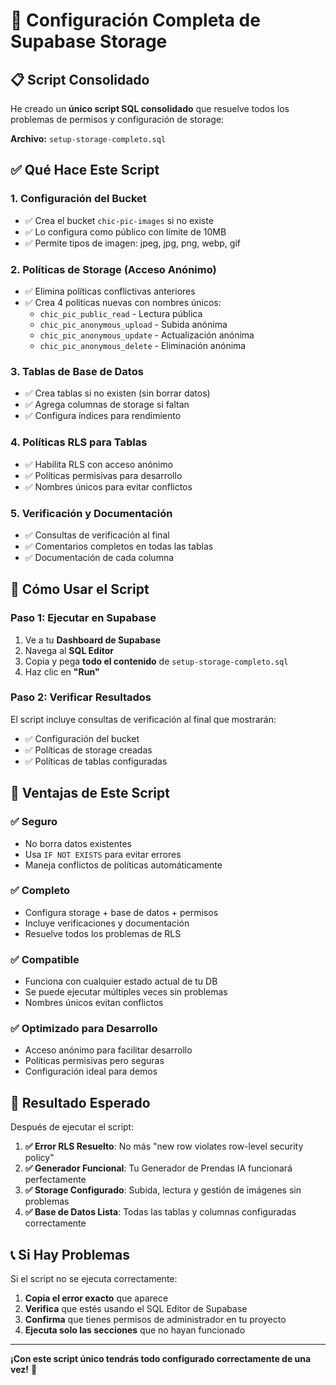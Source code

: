 # 🚀 Configuración Completa de Supabase Storage

## 📋 Script Consolidado

He creado un **único script SQL consolidado** que resuelve todos los problemas de permisos y configuración de storage:

**Archivo:** `setup-storage-completo.sql`

## ✅ Qué Hace Este Script

### 1. **Configuración del Bucket**
- ✅ Crea el bucket `chic-pic-images` si no existe
- ✅ Lo configura como público con límite de 10MB
- ✅ Permite tipos de imagen: jpeg, jpg, png, webp, gif

### 2. **Políticas de Storage (Acceso Anónimo)**
- ✅ Elimina políticas conflictivas anteriores
- ✅ Crea 4 políticas nuevas con nombres únicos:
  - `chic_pic_public_read` - Lectura pública
  - `chic_pic_anonymous_upload` - Subida anónima
  - `chic_pic_anonymous_update` - Actualización anónima
  - `chic_pic_anonymous_delete` - Eliminación anónima

### 3. **Tablas de Base de Datos**
- ✅ Crea tablas si no existen (sin borrar datos)
- ✅ Agrega columnas de storage si faltan
- ✅ Configura índices para rendimiento

### 4. **Políticas RLS para Tablas**
- ✅ Habilita RLS con acceso anónimo
- ✅ Políticas permisivas para desarrollo
- ✅ Nombres únicos para evitar conflictos

### 5. **Verificación y Documentación**
- ✅ Consultas de verificación al final
- ✅ Comentarios completos en todas las tablas
- ✅ Documentación de cada columna

## 🎯 Cómo Usar el Script

### Paso 1: Ejecutar en Supabase
1. Ve a tu **Dashboard de Supabase**
2. Navega al **SQL Editor**
3. Copia y pega **todo el contenido** de `setup-storage-completo.sql`
4. Haz clic en **"Run"**

### Paso 2: Verificar Resultados
El script incluye consultas de verificación al final que mostrarán:
- ✅ Configuración del bucket
- ✅ Políticas de storage creadas
- ✅ Políticas de tablas configuradas

## 🔧 Ventajas de Este Script

### ✅ **Seguro**
- No borra datos existentes
- Usa `IF NOT EXISTS` para evitar errores
- Maneja conflictos de políticas automáticamente

### ✅ **Completo**
- Configura storage + base de datos + permisos
- Incluye verificaciones y documentación
- Resuelve todos los problemas de RLS

### ✅ **Compatible**
- Funciona con cualquier estado actual de tu DB
- Se puede ejecutar múltiples veces sin problemas
- Nombres únicos evitan conflictos

### ✅ **Optimizado para Desarrollo**
- Acceso anónimo para facilitar desarrollo
- Políticas permisivas pero seguras
- Configuración ideal para demos

## 🎉 Resultado Esperado

Después de ejecutar el script:

1. **✅ Error RLS Resuelto**: No más "new row violates row-level security policy"
2. **✅ Generador Funcional**: Tu Generador de Prendas IA funcionará perfectamente
3. **✅ Storage Configurado**: Subida, lectura y gestión de imágenes sin problemas
4. **✅ Base de Datos Lista**: Todas las tablas y columnas configuradas correctamente

## 📞 Si Hay Problemas

Si el script no se ejecuta correctamente:

1. **Copia el error exacto** que aparece
2. **Verifica** que estés usando el SQL Editor de Supabase
3. **Confirma** que tienes permisos de administrador en tu proyecto
4. **Ejecuta solo las secciones** que no hayan funcionado

---

**¡Con este script único tendrás todo configurado correctamente de una vez!** 🚀
